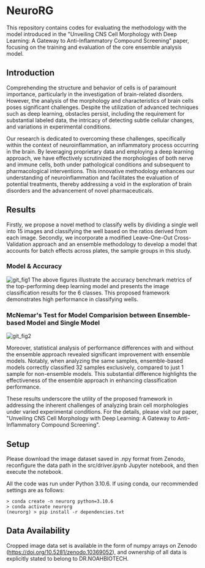 # NeuroRG
This repository contains codes for evaluating the methodology with the model introduced in the "Unveiling CNS Cell Morphology with Deep Learning: A Gateway to Anti-Inflammatory Compound Screening" paper, focusing on the training and evaluation of the core ensemble analysis model.

## Introduction
Comprehending the structure and behavior of cells is of paramount importance, particularly in the investigation of brain-related disorders. However, the analysis of the morphology and characteristics of brain cells poses significant challenges. Despite the utilization of advanced techniques such as deep learning, obstacles persist, including the requirement for substantial labeled data, the intricacy of detecting subtle cellular changes, and variations in experimental conditions.

Our research is dedicated to overcoming these challenges, specifically within the context of neuroinflammation, an inflammatory process occurring in the brain. By leveraging proprietary data and employing a deep learning approach, we have effectively scrutinized the morphologies of both nerve and immune cells, both under pathological conditions and subsequent to pharmacological interventions. This innovative methodology enhances our understanding of neuroinflammation and facilitates the evaluation of potential treatments, thereby addressing a void in the exploration of brain disorders and the advancement of novel pharmaceuticals.

## Results
Firstly, we propose a novel method to classify wells by dividing a single well into 15 images and classifying the well based on the ratios derived from each image. Secondly, we incorporate a modified Leave-One-Out Cross-Validation approach and an ensemble methodology to develop a model that accounts for batch effects across plates, the sample groups in this study.
### Model & Accuracy
![git_fig1](https://github.com/user-attachments/assets/154cc434-89fb-4a04-acc3-fc8f23b564a3)
The above figures illustrate the accuracy benchmark metrics of the top-performing deep learning model and presents the image classification results for the 6 classes. This proposed framework demonstrates high performance in classifying wells.
### McNemar's Test for Model Comparision between Ensemble-based Model and Single Model
![git_fig2](https://github.com/user-attachments/assets/87fd48ad-6088-480b-bb5a-b26e9379c675)

Moreover, statistical analysis of performance differences with and without the ensemble approach revealed significant improvement with ensemble models. Notably, when analyzing the same samples, ensemble-based models correctly classified 32 samples exclusively, compared to just 1 sample for non-ensemble models. This substantial difference highlights the effectiveness of the ensemble approach in enhancing classification performance. 

These results underscore the utility of the proposed framework in addressing the inherent challenges of analyzing brain cell morphologies under varied experimental conditions.
For the details, please visit our paper, "Unveiling CNS Cell Morphology with Deep Learning: A Gateway to Anti-Inflammatory Compound Screening".

## Setup
Please download the image dataset saved in .npy format from Zenodo, reconfigure the data path in the src/driver.ipynb Jupyter notebook, and then execute the notebook.


All the code was run under Python 3.10.6. If using conda, our recommended settings are as follows:
```
> conda create -n neurorg python=3.10.6
> conda activate neurorg
(neurorg) > pip install -r dependencies.txt
```

## Data Availability
Cropped image data set is available in the form of numpy arrays on Zenodo (https://doi.org/10.5281/zenodo.10369052), and ownership of all data is explicitly stated to belong to DR.NOAHBIOTECH.

